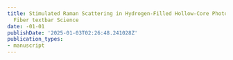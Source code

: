 ```yaml
---
title: Stimulated Raman Scattering in Hydrogen-Filled Hollow-Core Photonic Crystal
  Fiber textbar Science
date: -01-01
publishDate: '2025-01-03T02:26:48.241028Z'
publication_types:
- manuscript
---
```

